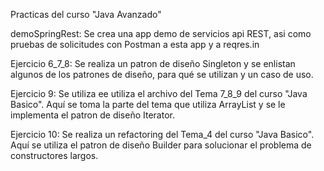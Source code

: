 Practicas del curso "Java Avanzado"

demoSpringRest: Se crea una app demo de servicios api REST, asi como pruebas de solicitudes con Postman a esta app y a reqres.in

Ejercicio 6_7_8: Se realiza un patron de diseño Singleton y se enlistan algunos de los patrones de diseño, para qué se utilizan y un caso de uso.

Ejercicio 9: Se utiliza ee utiliza el archivo del Tema 7_8_9 del curso "Java Basico". Aquí se toma la parte del tema que utiliza ArrayList y se le implementa el patron de diseño Iterator.

Ejercicio 10: Se realiza un refactoring del Tema_4 del curso "Java Basico". Aquí se utiliza el patron de diseño Builder para solucionar el problema de constructores largos.
